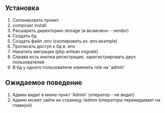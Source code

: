 ## Установка

1. Склонировать проект
2. composer install
3. Расшарить директорию storage (и возможно - vendor)
5. Создать бд
6. Создать файл .env (скопировать из .env.example)
7. Прописать доступ к бд в .env
8. Накатить миграции (php artisan migrate)
9. Справа есть кнопка регистрации, зарегистрировать двух пользователей
10. В бд у одного пользователя изменить role на 'admin'

## Ожидаемое поведение

1. Админ видит в меню пункт 'Admin' (оператор - не видит)
2. Админ может зайти на страницу /admin (оператора перекидывает на главную)